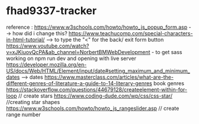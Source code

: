 # fhad9337-tracker


reference :
https://www.w3schools.com/howto/howto_js_popup_form.asp --> how did i change this?
https://www.teachucomp.com/special-characters-in-html-tutorial/ --> to type the "<" for the back/ exit form button
https://www.youtube.com/watch?v=xJKiuovQcPA&ab_channel=NorbertBMWebDevelopment - to get sass working on npm run dev and opening with live server 
https://developer.mozilla.org/en-US/docs/Web/HTML/Element/input/date#setting_maximum_and_minimum_dates --> dates
https://www.masterclass.com/articles/what-are-the-different-genres-of-literature-a-guide-to-14-literary-genres book genres
https://stackoverflow.com/questions/44679128/createelement-within-for-loop // create stars
https://www.coding-dude.com/wp/css/css-star/ //creating star shapes
https://www.w3schools.com/howto/howto_js_rangeslider.asp // create range number